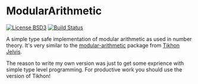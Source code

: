 # ModularArithmetic 

[![License BSD3][license-badge]][license]
[![Build Status][build-badge]][build-result]

[license-badge]: https://img.shields.io/badge/license-BSD3-green.svg?dummy
[license]: https://github.com/hansroland/ModularArithmetic/blob/master/LICENSE

[build-badge]: https://travis-ci.org/hansroland/ModularArithmetic.svg?branch=master
[build-result]: https://travis-ci.org/hansroland/ModularArithmetic


A simple type safe implementation of modular arithmetic as used in number theory. 
It's very similar to the [modular-arithmetic](http://hackage.haskell.org/package/modular-arithmetic) package from [Tikhon Jelvis](https://github.com/TikhonJelvis/modular-arithmetic). 

The reason to write my own version was just to get some exprience with simple type level programming. 
For productive work you should use the version of Tikhon!